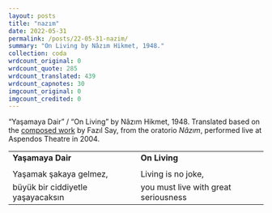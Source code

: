 ```yaml
---
layout: posts
title: "nazım"
date: 2022-05-31
permalink: /posts/22-05-31-nazim/
summary: "On Living by Nâzım Hikmet, 1948."
collection: coda
wrdcount_original: 0
wrdcount_quote: 285
wrdcount_translated: 439
wrdcount_capnotes: 30
imgcount_original: 0
imgcount_credited: 0
---
```

<span class="text-body-credit">“Yaşamaya Dair” / “On Living” by Nâzım Hikmet, 1948. Translated based on the [composed work](https://fazilsay.com/music/) by Fazıl Say, from the oratorio *Nâzım*, performed live at Aspendos Theatre in 2004.</span>

<div class="table-quote">
  
  | | | |
  |-|-|-|
  |**Yaşamaya Dair**| |**On Living**|
  | | | |
  |Yaşamak şakaya gelmez,| |Living is no joke,|
  |büyük bir ciddiyetle yaşayacaksın| |you must live with great seriousness|

</div>
